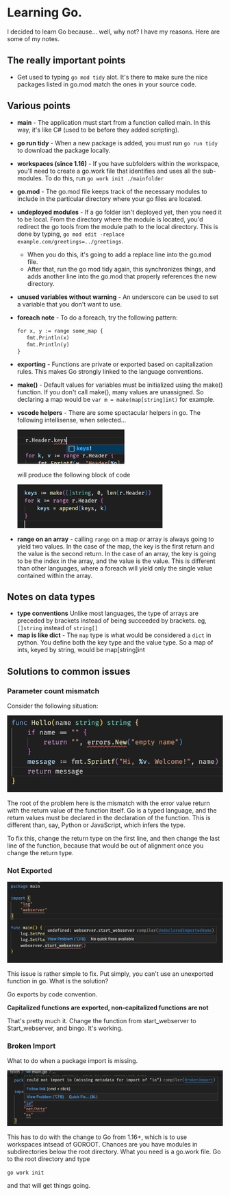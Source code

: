 # Learning Go.

I decided to learn Go because... well, why not? I have my reasons. Here are some of my notes. 

## The really important points
* Get used to typing ```go mod tidy``` alot. It's there to make sure the nice packages listed in go.mod match the ones in your source code.

## Various points
* **main** - The application must start from a function called main. In this way, it's like C# (used to be before they added scripting).
* **go run tidy** - When a new package is added, you must run ```go run tidy``` to download the package locally.
* **workspaces (since 1.16)** - If you have subfolders within the workspace, you'll need to create a go.work file that identifies and uses all the sub-modules. To do this, run ```go work init ./mainfolder```
* **go.mod** - The go.mod file keeps track of the necessary modules to include in the particular directory where your go files are located.
* **undeployed modules** - If a go folder isn't deployed yet, then you need it to be local. From the directory where the module is located, you'd redirect the go tools from the module path to the local directory. This is done by typing, ```go mod edit -replace example.com/greetings=../greetings```. 
    * When you do this, it's going to add a replace line into the go.mod file. 
    * After that, run the go mod tidy again, this synchronizes things, and adds another line into the go.mod that properly references the new directory. 
* **unused variables without warning** - An underscore can be used to set a variable that you don't want to use. 
* **foreach note** - To do a foreach, try the following pattern:
   ```
   for x, y := range some_map {
      fmt.Println(x)
      fmt.Println(y)
   }
   ```
* **exporting** - Functions are private or exported based on capitalization rules. This makes Go strongly linked to the language conventions.
* **make()** - Default values for variables must be initialized using the make() function. If you don't call make(), many values are unassigned. So declaring a map would be ```var m = make(map[string]int)``` for example.
* **vscode helpers** - There are some spectacular helpers in go. The following intellisense, when selected...

   ![](./img/shortcut-before.png)

   will produce the following block of code

   ![](./img/shortcut-after.png)
* **range on an array** - calling ```range``` on a map *or* array is always going to yield two values. In the case of the map, the key is the first return and the value is the second return. In the case of an array, the key is going to be the index in the array, and the value is the value. This is different than other languages, where a foreach will yield only the single value contained within the array. 
   
## Notes on data types
* **type conventions** Unlike most languages, the type of arrays are preceded by brackets instead of being succeeded by brackets. eg, ```[]string``` instead of ```string[]```
* **map is like dict** - The ```map``` type is what would be considered a ```dict``` in python. You define both the key type and the value type. So a map of ints, keyed by string, would be map[string]int

## Solutions to common issues

### Parameter count mismatch

Consider the following situation:

![](./img/param-count-mismatch.png)

The root of the problem here is the mismatch with the error value return with the return value of the function itself. Go is a typed language, and the return values must be declared in the declaration of the function. This is different than, say, Python or JavaScript, which infers the type.

To fix this, change the return type on the first line, and then change the last line of the function, because that would be out of alignment once you change the return type.

### Not Exported

![](./img/not-exported.png)

This issue is rather simple to fix. Put simply, you can't use an unexported function in go. What is the solution? 

Go exports by code convention.

**Capitalized functions are exported, non-capitalized functions are not**

That's pretty much it. Change the function from start_webserver to Start_webserver, and bingo. It's working.

### Broken Import 

What to do when a package import is missing.

![](./img/broken-import.png)

This has to do with the change to Go from 1.16+, which is to use workspaces intsead of GOROOT. Chances are you have modules in subdirectories below the root directory. What you need is a go.work file. Go to the root directory and type

```go work init```

and that will get things going. 
